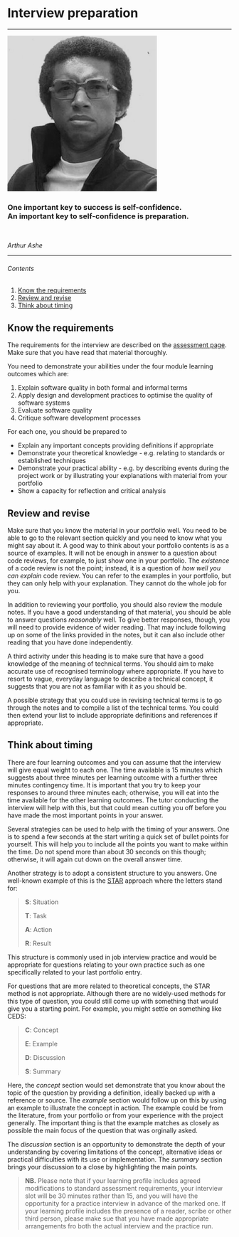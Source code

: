 # Interview preparation

<hr class="splash">

![Arthur Ashe](../images/arthur_ashe.png)

### One important key to success is self-confidence.<br/>An important key to self-confidence is preparation.

<br/>

*Arthur Ashe*

<hr class="splash">


###### Contents

1. [Know the requirements](#know-the-requirements)
2. [Review and revise](#review-and-revise)
3. [Think about timing](#think-about-timing)

## Know the requirements

The requirements for the interview are described on the
[assessment page](../assessment/interview.md).
Make sure that you have read that material thoroughly.

You need to demonstrate your abilities under the four module learning outcomes which are:

1. Explain software quality in both formal and informal terms
2. Apply design and development practices to optimise the quality of software systems
3. Evaluate software quality
4. Critique software development processes

For each one, you should be prepared to

* Explain any important concepts providing definitions if appropriate
* Demonstrate your theoretical knowledge - e.g. relating to standards or established techniques
* Demonstrate your practical ability - e.g. by describing events during the project work
  or by illustrating your explanations with material from your portfolio
* Show a capacity for reflection and critical analysis

## Review and revise

Make sure that you know the material in your portfolio well. You need to be able to go to
the relevant section quickly and you need to know what you might say about it. A good way
to think about your portfolio contents is as a source of examples. It will not be enough
in answer to a question about code reviews, for example, to just show one in your portfolio.
The *existence* of a code review is not the point; instead, it is a question of *how well
you can explain* code review. You can refer to the examples in your portfolio, but they can
only help with your explanation. They cannot do the whole job for you.

In addition to reviewing your portfolio, you should also review the module notes. If you have
a good understanding of that material, you should be able to answer questions *reasonably*
well. To give better responses, though, you will need to provide evidence of wider reading.
That may include following up on some of the links provided in the notes, but it can also
include other reading that you have done independently.

A third activity under this heading is to make sure that have a good knowledge of the
meaning of technical terms. You should aim to make accurate use of recognised terminology
where appropriate. If you have to resort to vague, everyday language to describe a technical
concept, it suggests that you are not as familiar with it as you should be.

A possible strategy that you could use in revising technical terms is to go through the notes
and to compile a list of the technical terms. You could then extend your list to include
appropriate definitions and references if appropriate.

## Think about timing

There are four learning outcomes and you can assume that the interview will give equal weight
to each one. The time available is 15 minutes which suggests about three minutes per learning
outcome with a further three minutes contingency time. It is important that you try to keep
your responses to around three minutes each; otherwise, you will eat into the time available
for the other learning outcomes. The tutor conducting the interview will help with this, but
that could mean cutting you off before you have made the most important points in your answer.

Several strategies can be used to help with the timing of your answers. One is to spend a few
seconds at the start writing a quick set of bullet points for yourself. This will help you to
include all the points you want to make within the time. Do not spend more than about 30
seconds on this though; otherwise, it will again cut down on the overall answer time.

Another strategy is to adopt a consistent structure to you answers. One well-known example
of this is the [STAR](https://resources.biginterview.com/behavioral-interviews/star-interview-method/)
approach where the letters stand for:

> **S**: Situation
>
> **T**: Task
>
> **A**: Action
>
> **R**: Result

This structure is commonly used in job interview practice and would be appropriate for
questions relating to your own practice such as one specifically related to your last
portfolio entry.

For questions that are more related to theoretical concepts, the STAR method is not
appropriate. Although there are no widely-used methods for this type of question, you
could still come up with something that would give you a starting point. For example,
you might settle on something like CEDS:

> **C**: Concept
>
> **E**: Example
>
> **D**: Discussion
>
> **S**: Summary

Here, the *concept* section would set demonstrate that you know about the topic of the
question by providing a definition, ideally backed up with a reference or source. The
*example* section would follow up on this by using an example to illustrate the concept
in action. The example could be from the literature, from your portfolio or from your
experience with the project generally. The important thing is that the example matches
as closely as possible the main focus of the question that was orginally asked.

The *discussion* section is an opportunity to demonstrate the depth of your understanding
by covering limitations of the concept, alternative ideas or practical difficulties with
its use or implementation. The *summary* section brings your discussion to a close by
highlighting the main points.

> **NB.** Please note that if your learning profile includes agreed modifications to
> standard assessment requirements, your interview slot will be 30 minutes rather than
> 15, and you will have the opportunity for a practice interview in advance of the
> marked one. If your learning profile includes the presence of a reader, scribe or
> other third person, please make sue that you have made appropriate arrangements fro
> both the actual interview and the practice run.
